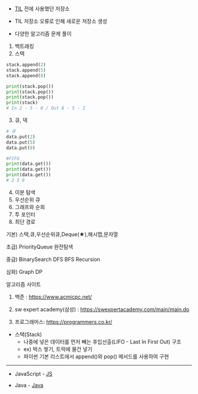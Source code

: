 * [TIL](https://github.com/koo1996/TIL) 전에 사용했던 저장소

* TIL 저장소 오류로 인해 새로운 저장소 생성

* 다양한 알고리즘 문제 풀이

1. 백트래킹
2. 스택
```python
stack.append(2)
stack.append(5)
stack.append(8)

print(stack.pop())
print(stack.pop())
print(stack.pop())
print(stack)
# In 2 - 5 - 8 / Out 8 - 5 - 2  
```
3. 큐, 덱
```python
# 큐
data.put(2)
data.put(5)
data.put(8)

#FIFO
print(data.get())
print(data.get())
print(data.get())
# 2 5 8
```
4. 이분 탐색
5. 우선순위 큐
6. 그래프와 순회
7. 투 포인터
8. 최단 경로

기본) 스택,큐,우선순위큐,Deque(★),해시맵,문자열

초급) PriorityQueue 완전탐색

중급) BinarySearch DFS BFS Recursion

심화) Graph DP

알고리즘 사이트 
1. 백준 : https://www.acmicpc.net/

2. sw expert academy(삼성) : https://swexpertacademy.com/main/main.do

3. 프로그래머스: https://programmers.co.kr/

* 스택(Stack)
  * 나중에 넣은 데이터를 먼저 빼는 후입선출(LIFO - Last In First Out) 구조
  * ex) 박스 쌓기, 트럭에 물건 넣기
  * 파이썬 기본 리스트에서 append()와 pop() 메서드를 사용하여 구현

---------------------------

* JavaScript - [JS](JavaScript/)

* Java - [Java](Java/)

